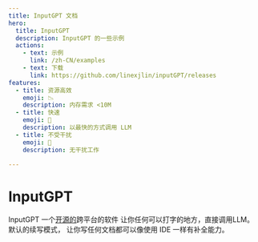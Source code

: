 ```yaml
---
title: InputGPT 文档
hero:
  title: InputGPT
  description: InputGPT 的一些示例
  actions:
    - text: 示例
      link: /zh-CN/examples
    - text: 下载
      link: https://github.com/linexjlin/inputGPT/releases
features:
  - title: 资源高效
    emoji: 📉
    description: 内存需求 <10M
  - title: 快速
    emoji: 🚀
    description: 以最快的方式调用 LLM
  - title: 不受干扰
    emoji: 🧘
    description: 无干扰工作

---
```


# InputGPT 
 InputGPT 一个[开源的](https://github.com/linexjlin/inputGPT)跨平台的软件 让你任何可以打字的地方，直接调用LLM。 默认的续写模式， 让你写任何文档都可以像使用 IDE 一样有补全能力。
